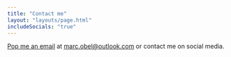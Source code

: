 ```yaml
---
title: "Contact me"
layout: "layouts/page.html"
includeSocials: "true"
---
```


[Pop me an email](mailto:marc.obel@outlook.com) at marc.obel@outlook.com or contact me on social media.
